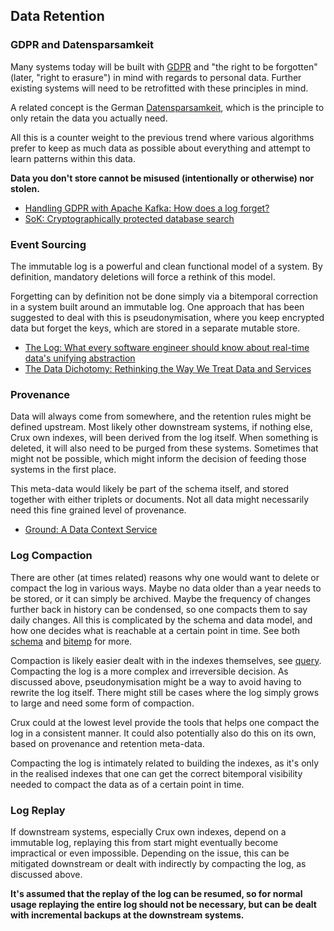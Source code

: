## Data Retention

### GDPR and Datensparsamkeit

Many systems today will be built with
[GDPR](https://en.wikipedia.org/wiki/General_Data_Protection_Regulation)
and "the right to be forgotten" (later, "right to erasure") in mind
with regards to personal data. Further existing systems will need to
be retrofitted with these principles in mind.

A related concept is the German
[Datensparsamkeit](https://martinfowler.com/bliki/Datensparsamkeit.html),
which is the principle to only retain the data you actually need.

All this is a counter weight to the previous trend where various
algorithms prefer to keep as much data as possible about everything
and attempt to learn patterns within this data.

**Data you don't store cannot be misused (intentionally or otherwise)
nor stolen.**

+ [Handling GDPR with Apache Kafka: How does a log
  forget?](https://www.confluent.io/blog/handling-gdpr-log-forget/)
+ [SoK: Cryptographically protected database
  search](https://blog.acolyer.org/2017/06/26/sok-cryptographically-protected-database-search/)

### Event Sourcing

The immutable log is a powerful and clean functional model of a
system. By definition, mandatory deletions will force a rethink of
this model.

Forgetting can by definition not be done simply via a bitemporal
correction in a system built around an immutable log. One approach
that has been suggested to deal with this is pseudonymisation, where
you keep encrypted data but forget the keys, which are stored in a
separate mutable store.

+ [The Log: What every software engineer should know about real-time
  data's unifying
  abstraction](https://engineering.linkedin.com/distributed-systems/log-what-every-software-engineer-should-know-about-real-time-datas-unifying)
+ [The Data Dichotomy: Rethinking the Way We Treat Data and
  Services](https://www.confluent.io/blog/data-dichotomy-rethinking-the-way-we-treat-data-and-services/)

### Provenance

Data will always come from somewhere, and the retention rules might be
defined upstream. Most likely other downstream systems, if nothing
else, Crux own indexes, will been derived from the log itself. When
something is deleted, it will also need to be purged from these
systems. Sometimes that might not be possible, which might inform the
decision of feeding those systems in the first place.

This meta-data would likely be part of the schema itself, and stored
together with either triplets or documents. Not all data might
necessarily need this fine grained level of provenance.

+ [Ground: A Data Context
  Service](http://cidrdb.org/cidr2017/papers/p111-hellerstein-cidr17.pdf)

### Log Compaction

There are other (at times related) reasons why one would want to
delete or compact the log in various ways. Maybe no data older than a
year needs to be stored, or it can simply be archived. Maybe the
frequency of changes further back in history can be condensed, so one
compacts them to say daily changes. All this is complicated by the
schema and data model, and how one decides what is reachable at a
certain point in time. See both [schema](schema.md) and
[bitemp](bitemp.md) for more.

Compaction is likely easier dealt with in the indexes themselves, see
[query](query.md). Compacting the log is a more complex and
irreversible decision. As discussed above, pseudonymisation might be a
way to avoid having to rewrite the log itself. There might still be
cases where the log simply grows to large and need some form of
compaction.

Crux could at the lowest level provide the tools that helps one
compact the log in a consistent manner. It could also potentially also
do this on its own, based on provenance and retention meta-data.

Compacting the log is intimately related to building the indexes, as
it's only in the realised indexes that one can get the correct
bitemporal visibility needed to compact the data as of a certain point
in time.

### Log Replay

If downstream systems, especially Crux own indexes, depend on a
immutable log, replaying this from start might eventually become
impractical or even impossible. Depending on the issue, this can be
mitigated downstream or dealt with indirectly by compacting the log,
as discussed above.

**It's assumed that the replay of the log can be resumed, so for
normal usage replaying the entire log should not be necessary, but can
be dealt with incremental backups at the downstream systems.**
